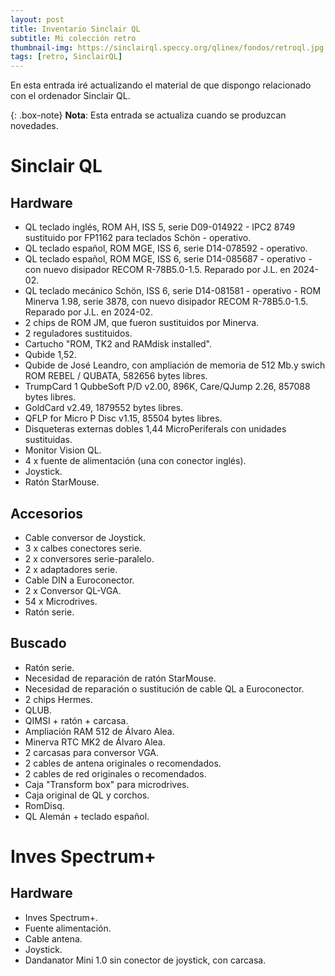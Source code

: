 ```yaml
---
layout: post
title: Inventario Sinclair QL
subtitle: Mi colección retro
thumbnail-img: https://sinclairql.speccy.org/qlinex/fondos/retroql.jpg
tags: [retro, SinclairQL]
---
```

En esta entrada iré actualizando el material de que dispongo relacionado con el ordenador Sinclair QL.

{: .box-note}
**Nota**: Esta entrada se actualiza cuando se produzcan novedades.

# Sinclair QL

## Hardware

- QL teclado inglés, ROM AH, ISS 5, serie D09-014922 - IPC2 8749 sustituido por FP1162 para teclados Schön - operativo.
- QL teclado español, ROM MGE, ISS 6, serie D14-078592 - operativo.
- QL teclado español, ROM MGE, ISS 6, serie D14-085687 - operativo - con nuevo disipador RECOM R-78B5.0-1.5. Reparado por J.L. en 2024-02.
- QL teclado mecánico Schön, ISS 6, serie D14-081581 - operativo - ROM Minerva 1.98, serie 3878, con nuevo disipador RECOM R-78B5.0-1.5. Reparado por J.L. en 2024-02.
- 2 chips de ROM JM, que fueron sustituidos por Minerva.
- 2 reguladores sustituidos.
- Cartucho "ROM, TK2 and RAMdisk installed".
- Qubide 1,52.
- Qubide de José Leandro, con ampliación de memoria de 512 Mb.y swich ROM REBEL / QUBATA, 582656 bytes libres.
- TrumpCard 1 QubbeSoft P/D v2.00, 896K, Care/QJump 2.26, 857088 bytes libres.
- GoldCard v2.49, 1879552 bytes libres.
- QFLP for Micro P Disc v1.15, 85504 bytes libres.
- Disqueteras externas dobles 1,44 MicroPeriferals con unidades sustituidas.
- Monitor Vision QL.
- 4 x fuente de alimentación (una con conector inglés).
- Joystick.
- Ratón StarMouse.

## Accesorios

- Cable conversor de Joystick.
- 3 x calbes conectores serie.
- 2 x conversores serie-paralelo.
- 2 x adaptadores serie.
- Cable DIN a Euroconector.
- 2 x Conversor QL-VGA.
- 54 x Microdrives.
- Ratón serie.

## Buscado

- Ratón serie.
- Necesidad de reparación de ratón StarMouse.
- Necesidad de reparación o sustitución de cable QL a Euroconector.
- 2 chips Hermes.
- QLUB.
- QIMSI + ratón + carcasa.
- Ampliación RAM 512 de Álvaro Alea.
- Minerva RTC MK2 de Álvaro Alea.
- 2 carcasas para conversor VGA.
- 2 cables de antena originales o recomendados.
- 2 cables de red originales o recomendados.
- Caja "Transform box" para microdrives.
- Caja original de QL y corchos.
- RomDisq.
- QL Alemán + teclado español.

# Inves Spectrum+

## Hardware

- Inves Spectrum+.
- Fuente alimentación.
- Cable antena.
- Joystick.
- Dandanator Mini 1.0 sin conector de joystick, con carcasa.







